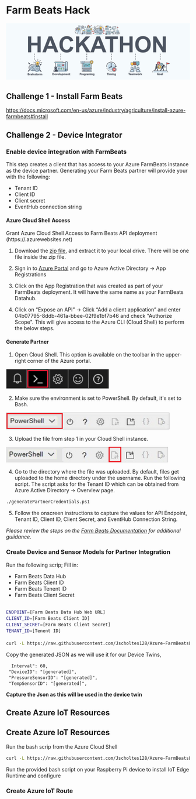 # Farm Beats Hack


![hackathon design](/images/hackathon.jpg)


## Challenge 1 -  Install Farm Beats

https://docs.microsoft.com/en-us/azure/industry/agriculture/install-azure-farmbeats#install

## Challenge 2 - Device Integrator

### Enable device integration with FarmBeats

This step creates a client that has access to your Azure FarmBeats instance as the device partner. Generating your Farm Beats partner will provide your with the following:

- Tenant ID
- Client ID
- Client secret
- EventHub connection string

#### Azure Cloud Shell Access

Grant Azure Cloud Shell Access to Farm Beats API deployment (https://<datahub>.azurewebsites.net)

1. Download the [zip file](https://aka.ms/farmbeatspartnerscriptv2), and extract it to your local drive. There will be one file inside the zip file.

2. Sign in to [Azure Portal](https://portal.azure.com/) and go to Azure Active Directory -> App Registrations

3. Click on the App Registration that was created as part of your FarmBeats deployment. It will have the same name as your FarmBeats Datahub.

4. Click on “Expose an API” -> Click “Add a client application” and enter 04b07795-8ddb-461a-bbee-02f9e1bf7b46 and check "Authorize Scope". This will give access to the Azure CLI (Cloud Shell) to perform the below steps.

#### Generate Partner


1. Open Cloud Shell. This option is available on the toolbar in the upper-right corner of the Azure portal.

![cloud shell bar](/images/navigation-bar-1.png)

2. Make sure the environment is set to PowerShell. By default, it's set to Bash.

![cloud shell bar](/images/power-shell-new-1.png)

3. Upload the file from step 1 in your Cloud Shell instance.

![cloud shell bar](/images/power-shell-two-1.png)

4. Go to the directory where the file was uploaded. By default, files get uploaded to the home directory under the username.
Run the following script. The script asks for the Tenant ID which can be obtained from Azure Active Directory -> Overview page.

```bash
./generatePartnerCredentials.ps1
```

5. Follow the onscreen instructions to capture the values for API Endpoint, Tenant ID, Client ID, Client Secret, and EventHub Connection String.


_Please review the steps on the [Farm Beats Documentation](https://docs.microsoft.com/en-us/azure/industry/agriculture/get-sensor-data-from-sensor-partner#enable-device-integration-with-farmbeats) for additional guiidance._
 

### Create Device and Sensor Models for Partner Integration

Run the following scrip; Fill in:
- Farm Beats Data Hub
- Farm Beats Client ID
- Farm Beats Tenent ID
- Farm Beats Client Secret

```bash

ENDPOINT=[Farm Beats Data Hub Web URL]
CLIENT_ID=[Farm Beats Client ID]
CLIENT_SECRET=[Farm Beats Client Secret]
TENANT_ID=[Tenent ID]

curl -L https://raw.githubusercontent.com/Jscholtes128/Azure-FarmBeatsLabModule/master/Set-Up/registerdevice.sh | bash -s $ENDPOINT $CLIENT_ID $CLIENT_SECRET $TENANT_ID

```

Copy the generated JSON as we will use it for our Device Twins,

      Interval": 60,
     "DeviceID": "[generated]",
     "PressureSensorID": "[generated]",
     "TempSensorID": "[generated]",


__Capture the Json as this will be used in the device twin__


## Create Azure IoT Resources

## Create Azure IoT Resources

Run the bash scrip from the Azure Cloud Shell

```bash
curl -L https://raw.githubusercontent.com/Jscholtes128/Azure-FarmBeatsLabModule/master/Set-Up/resource_set_up.sh | bash

```

Run the provided bash script on your Raspberry Pi device to install IoT Edge Runtime and configure 

### Create Azure IoT Route 

